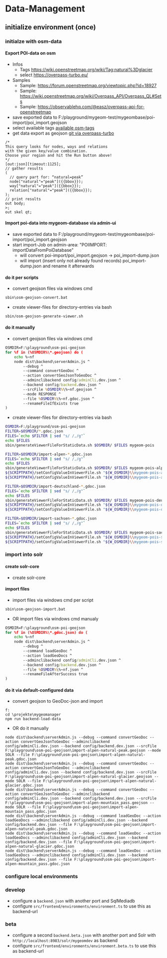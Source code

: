 # Data-Management

## initialize environment (once)

### initialze with osm-data

#### Export POI-data on osm
- Infos
    - Tags https://wiki.openstreetmap.org/wiki/Tag:natural%3Dglacier
    - select https://overpass-turbo.eu/
- Samples
    - Sample: https://forum.openstreetmap.org/viewtopic.php?id=18927
    - Sample: https://wiki.openstreetmap.org/wiki/Overpass_API/Overpass_QL#Sets
    - Sample: https://observablehq.com/@easz/overpass-api-for-openstreetmap
- save exported data to F:/playground/mygeom-test/mygeombase/poi-import/poi_import.geojson
- select available tags [available osm-tags](https://taginfo.openstreetmap.org/tags/natural=peak#overview)
- get data export as geojson  [git via overpass-turbo](http://overpass-turbo.eu/#)
```
/*
This query looks for nodes, ways and relations 
with the given key/value combination.
Choose your region and hit the Run button above!
*/
[out:json][timeout:1125];
// gather results
(
  // query part for: “natural=peak”
  node["natural"="peak"]({{bbox}});
  way["natural"="peak"]({{bbox}});
  relation["natural"="peak"]({{bbox}});
);
// print results
out body;
>;
out skel qt;
```

#### Import poi-data into mygeom-database via admin-ui
- save exported data to F:/playground/mygeom-test/mygeombase/poi-import/poi_import.geojson
- start import-Job on admin-area: "POIIMPORT: importDataFromPoiDatabase"
    - will convert poi-import/poi_import.geojson -> poi_import-dump.json
    - will import (insert only not already found records) poi_import-dump.json and rename it afterwards

#### do it per scripts
- convert geojson files via windows cmd
```cmd
sbin\osm-geojson-convert.bat
```
- create viewer-files for directory-entries via bash
```bash
sbin/osm-geojson-generate-viewer.sh
```

#### do it manually
- convert geojson files via windows cmd
```cmd
OSMDIR=F:\playground\osm-poi-geojson
for %f in (%OSMDIR%\*.geojson) do (
    echo %~nf
    node dist\backend\serverAdmin.js ^
        --debug ^
        --command convertGeoDoc ^
        --action convertGeoJsonToGeoDoc ^
        --adminclibackend config/adminCli.dev.json ^
        --backend config/backend.dev.json ^
        --srcFile %OSMDIR%\%~nf.geojson ^
        --mode RESPONSE ^
        --file %OSMDIR%\%~nf.gdoc.json ^
        --renameFileIfExists true
)
```
- create viewer-files for directory-entries via bash
```bash
OSMDIR=F:/playground/osm-poi-geojson
FILTER=$OSMDIR/*.gdoc.json
FILES=`echo $FILTER | sed "s/ /,/g"`
echo $FILES
sbin/generateViewerFileForStaticData.sh $OSMDIR/ $FILES mygeom-pois

FILTER=$OSMDIR/import-alpen-*.gdoc.json
FILES=`echo $FILTER | sed "s/ /,/g"`
echo $FILES
sbin/generateViewerFileForStaticData.sh $OSMDIR/ $FILES mygeom-pois-alpen
${SCRIPTPATH}/setConfigValueInViewerFile.sh "${W_OSMDIR}\\mygeom-pois-alpen.html" "bestMatchingTabsOrder" '"POI", "INFO", "ALL"'
${SCRIPTPATH}/setConfigValueInViewerFile.sh "${W_OSMDIR}\\mygeom-pois-alpen.html" "favoritesTabsOrder" '"POI", "INFO", "ALL"'

FILTER=$OSMDIR/import-deutschland-*.gdoc.json
FILES=`echo $FILTER | sed "s/ /,/g"`
echo $FILES
sbin/generateViewerFileForStaticData.sh $OSMDIR/ $FILES mygeom-pois-deutschland
${SCRIPTPATH}/setConfigValueInViewerFile.sh "${W_OSMDIR}\\mygeom-pois-deutschland.html" "bestMatchingTabsOrder" '"POI", "INFO", "ALL"'
${SCRIPTPATH}/setConfigValueInViewerFile.sh "${W_OSMDIR}\\mygeom-pois-deutschland.html" "favoritesTabsOrder" '"POI", "INFO", "ALL"'

FILTER=$OSMDIR/import-sachsen-*.gdoc.json
FILES=`echo $FILTER | sed "s/ /,/g"`
echo $FILES
sbin/generateViewerFileForStaticData.sh $OSMDIR/ $FILES mygeom-pois-sachsen-peaks
${SCRIPTPATH}/setConfigValueInViewerFile.sh "${W_OSMDIR}\\mygeom-pois-sachsen-peaks.html" "bestMatchingTabsOrder" '"POI", "INFO", "ALL"'
${SCRIPTPATH}/setConfigValueInViewerFile.sh "${W_OSMDIR}\\mygeom-pois-sachsen-peaks.html" "favoritesTabsOrder" '"POI", "INFO", "ALL"'
```

### import into solr

#### create solr-core
- create solr-core

#### import files
- import files via windows cmd per script
```cmd
sbin\osm-geojson-import.bat
```
- OR import files via windows cmd manualy
```cmd
OSMDIR=F:\playground\osm-poi-geojson
for %f in (%OSMDIR%\*.gdoc.json) do (
    echo %~nf
    node dist\backend\serverAdmin.js ^
        --debug ^
        --command loadGeoDoc ^
        --action loadGeoDocs ^
        --adminclibackend config/adminCli.dev.json ^
        --backend config/backend.dev.json ^
        --file %OSMDIR%\%~nf.json ^
        --renameFileAfterSuccess true
)
```

#### do it via default-configured data 
- convert geojson to GeoDoc-json and import
```
f:
cd \projekte\mygeomanager
npm run backend-load-data
```
- OR do it manually
```
node dist\backend\serverAdmin.js --debug --command convertGeoDoc --action convertGeoJsonToGeoDoc --adminclibackend config/adminCli.dev.json --backend config/backend.dev.json --srcFile F:\playground\osm-poi-geojson\import-alpen-natural-peak.geojson --mode SOLR --file F:\playground\osm-poi-geojson\import-alpen-natural-peak.gdoc.json
node dist\backend\serverAdmin.js --debug --command convertGeoDoc --action convertGeoJsonToGeoDoc --adminclibackend config/adminCli.dev.json --backend config/backend.dev.json --srcFile F:\playground\osm-poi-geojson\import-alpen-natural-glacier.geojson --mode SOLR --file F:\playground\osm-poi-geojson\import-alpen-natural-glacier.gdoc.json
node dist\backend\serverAdmin.js --debug --command convertGeoDoc --action convertGeoJsonToGeoDoc --adminclibackend config/adminCli.dev.json --backend config/backend.dev.json --srcFile F:\playground\osm-poi-geojson\import-alpen-mountain_pass.geojson --mode SOLR --file F:\playground\osm-poi-geojson\import-alpen-mountain_pass.gdoc.json
node dist\backend\serverAdmin.js --debug --command loadGeoDoc --action loadGeoDocs --adminclibackend config/adminCli.dev.json --backend config/backend.dev.json --file F:\playground\osm-poi-geojson\import-alpen-natural-peak.gdoc.json
node dist\backend\serverAdmin.js --debug --command loadGeoDoc --action loadGeoDocs --adminclibackend config/adminCli.dev.json --backend config/backend.dev.json --file F:\playground\osm-poi-geojson\import-alpen-natural-glacier.gdoc.json
node dist\backend\serverAdmin.js --debug --command loadGeoDoc --action loadGeoDocs --adminclibackend config/adminCli.dev.json --backend config/backend.dev.json --file F:\playground\osm-poi-geojson\import-alpen-mountain_pass.gdoc.json
```

### configure local environments

### develop 
- configure a ```backend.json``` with another port and SqlMediadb
- configure ```src/frontend/environments/environment.ts``` to use this as backend-url 

### beta
- configure a second ```backend.beta.json``` with another port and Solr with ```http://localhost:8983/solr/mygeomdev``` as backend
- configure ```src/frontend/environments/environment.beta.ts``` to use this as backend-url 


